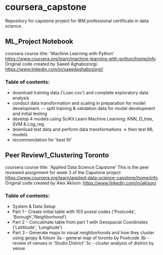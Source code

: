 # coursera_capstone
Repository for capstone project for IBM professional certificate in data science.


## ML_Project Notebook

coursera course title: 'Machine Learning with Python'
https://www.coursera.org/learn/machine-learning-with-python/home/info
Original code created by Saeed Aghabozorgi: https://www.linkedin.com/in/saeedaghabozorgi/

### Table of contents:
- download training data ('Loan.csv') and complete exploratory data analysis
- conduct data transformation and scaling in preparation for model development.
-- split training & validation data for model development and initial testing
- develop 4 models using SciKit Learn Machine Learning: KNN, D_tree, SVM & Log_reg
- download test data and perform data transformations -> then test ML models
- recommendation for 'best fit'

## Peer Review1_Clustering Toronto

coursera course title: 'Applied Data Science Capstone'
This is the peer reviewed assignment for week 3 of the Capstone project
https://www.coursera.org/learn/applied-data-science-capstone/home/info
Original code created by Alex Aklson: https://www.linkedin.com/in/aklson/

### Table of contents:
- System & Data Setup
- Part 1 - Create initial table with 103 postal codes ('Postcode', 'Borough','Neighborhood')
- Part 2 - Concatinate table from part 1 with Geospacial Coordinates ('Latititude', 'Longitude')
- Part 3 - Generate maps to visual neighborhoods and how they cluster using geopy & folium
      3a - general map of toronto by Postcode
      3b - review of venues in 'Studio District'
      3c - cluster analysis of district by venue
      
